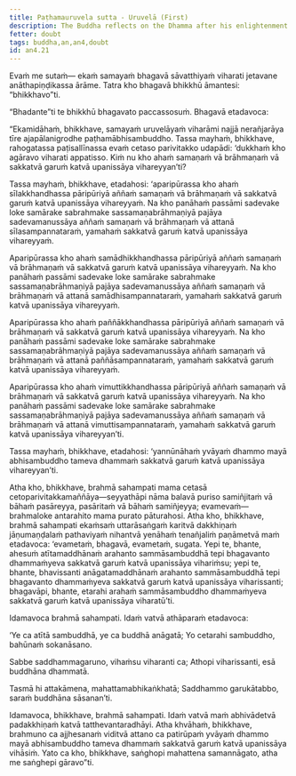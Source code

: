 ```yaml
---
title: Paṭhamauruvela sutta - Uruvelā (First)
description: The Buddha reflects on the Dhamma after his enlightenment and is encouraged by Brahmā Sahampati to rely on the Dhamma.
fetter: doubt
tags: buddha,an,an4,doubt
id: an4.21
---
```


Evaṁ me sutaṁ— ekaṁ samayaṁ bhagavā sāvatthiyaṁ viharati jetavane anāthapiṇḍikassa ārāme. Tatra kho bhagavā bhikkhū āmantesi: “bhikkhavo”ti.

“Bhadante”ti te bhikkhū bhagavato paccassosuṁ. Bhagavā etadavoca:

“Ekamidāhaṁ, bhikkhave, samayaṁ uruvelāyaṁ viharāmi najjā nerañjarāya tīre ajapālanigrodhe paṭhamābhisambuddho. Tassa mayhaṁ, bhikkhave, rahogatassa paṭisallīnassa evaṁ cetaso parivitakko udapādi: ‘dukkhaṁ kho agāravo viharati appatisso. Kiṁ nu kho ahaṁ samaṇaṁ vā brāhmaṇaṁ vā sakkatvā garuṁ katvā upanissāya vihareyyan’ti?

Tassa mayhaṁ, bhikkhave, etadahosi: ‘aparipūrassa kho ahaṁ sīlakkhandhassa pāripūriyā aññaṁ samaṇaṁ vā brāhmaṇaṁ vā sakkatvā garuṁ katvā upanissāya vihareyyaṁ. Na kho panāhaṁ passāmi sadevake loke samārake sabrahmake sassamaṇabrāhmaṇiyā pajāya sadevamanussāya aññaṁ samaṇaṁ vā brāhmaṇaṁ vā attanā sīlasampannataraṁ, yamahaṁ sakkatvā garuṁ katvā upanissāya vihareyyaṁ.

Aparipūrassa kho ahaṁ samādhikkhandhassa pāripūriyā aññaṁ samaṇaṁ vā brāhmaṇaṁ vā sakkatvā garuṁ katvā upanissāya vihareyyaṁ. Na kho panāhaṁ passāmi sadevake loke samārake sabrahmake sassamaṇabrāhmaṇiyā pajāya sadevamanussāya aññaṁ samaṇaṁ vā brāhmaṇaṁ vā attanā samādhisampannataraṁ, yamahaṁ sakkatvā garuṁ katvā upanissāya vihareyyaṁ.

Aparipūrassa kho ahaṁ paññākkhandhassa pāripūriyā aññaṁ samaṇaṁ vā brāhmaṇaṁ vā sakkatvā garuṁ katvā upanissāya vihareyyaṁ. Na kho panāhaṁ passāmi sadevake loke samārake sabrahmake sassamaṇabrāhmaṇiyā pajāya sadevamanussāya aññaṁ samaṇaṁ vā brāhmaṇaṁ vā attanā paññāsampannataraṁ, yamahaṁ sakkatvā garuṁ katvā upanissāya vihareyyaṁ.

Aparipūrassa kho ahaṁ vimuttikkhandhassa pāripūriyā aññaṁ samaṇaṁ vā brāhmaṇaṁ vā sakkatvā garuṁ katvā upanissāya vihareyyaṁ. Na kho panāhaṁ passāmi sadevake loke samārake sabrahmake sassamaṇabrāhmaṇiyā pajāya sadevamanussāya aññaṁ samaṇaṁ vā brāhmaṇaṁ vā attanā vimuttisampannataraṁ, yamahaṁ sakkatvā garuṁ katvā upanissāya vihareyyan’ti.

Tassa mayhaṁ, bhikkhave, etadahosi: ‘yannūnāhaṁ yvāyaṁ dhammo mayā abhisambuddho tameva dhammaṁ sakkatvā garuṁ katvā upanissāya vihareyyan’ti.

Atha kho, bhikkhave, brahmā sahampati mama cetasā cetoparivitakkamaññāya—seyyathāpi nāma balavā puriso samiñjitaṁ vā bāhaṁ pasāreyya, pasāritaṁ vā bāhaṁ samiñjeyya; evamevaṁ—brahmaloke antarahito mama purato pāturahosi. Atha kho, bhikkhave, brahmā sahampati ekaṁsaṁ uttarāsaṅgaṁ karitvā dakkhiṇaṁ jāṇumaṇḍalaṁ pathaviyaṁ nihantvā yenāhaṁ tenañjaliṁ paṇāmetvā maṁ etadavoca: ‘evametaṁ, bhagavā, evametaṁ, sugata. Yepi te, bhante, ahesuṁ atītamaddhānaṁ arahanto sammāsambuddhā tepi bhagavanto dhammaṁyeva sakkatvā garuṁ katvā upanissāya vihariṁsu; yepi te, bhante, bhavissanti anāgatamaddhānaṁ arahanto sammāsambuddhā tepi bhagavanto dhammaṁyeva sakkatvā garuṁ katvā upanissāya viharissanti; bhagavāpi, bhante, etarahi arahaṁ sammāsambuddho dhammaṁyeva sakkatvā garuṁ katvā upanissāya viharatū’ti.

Idamavoca brahmā sahampati. Idaṁ vatvā athāparaṁ etadavoca:

‘Ye ca atītā sambuddhā,
ye ca buddhā anāgatā;
Yo cetarahi sambuddho,
bahūnaṁ sokanāsano.

Sabbe saddhammagaruno,
vihaṁsu viharanti ca;
Athopi viharissanti,
esā buddhāna dhammatā.

Tasmā hi attakāmena,
mahattamabhikaṅkhatā;
Saddhammo garukātabbo,
saraṁ buddhāna sāsanan’ti.

Idamavoca, bhikkhave, brahmā sahampati. Idaṁ vatvā maṁ abhivādetvā padakkhiṇaṁ katvā tatthevantaradhāyi. Atha khvāhaṁ, bhikkhave, brahmuno ca ajjhesanaṁ viditvā attano ca patirūpaṁ yvāyaṁ dhammo mayā abhisambuddho tameva dhammaṁ sakkatvā garuṁ katvā upanissāya vihāsiṁ. Yato ca kho, bhikkhave, saṅghopi mahattena samannāgato, atha me saṅghepi gāravo”ti.

